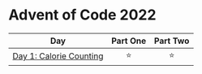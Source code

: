 # Advent of Code 2022

| Day  | Part One | Part Two |
|---|:---:|:---:|
| [Day 1: Calorie Counting](https://github.com/Tim-Erwin/adventofcode-2022/tree/main/day01)| ⭐ | ⭐ |
